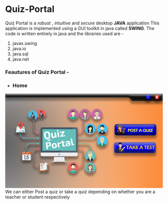 # Quiz-Portal 
 Quiz Portal is a *robust* , *intuitive* and *secure* desktop **JAVA** application 
 This application is implemented using a GUI toolkit in java called **SWING**.
 The code is written entirely in java and the libraries used are -
 1. javax.swing
 2. java.io
 3. java.sql
 4. java.net
 
 ### Feautures of Quiz Portal -
 
 * ### Home
![alt text](https://raw.githubusercontent.com/Man-vendra/Quiz-Portal/master/HOME.jpg)
We can either Post a quiz or take a quiz depending on whether you are a  teacher or student respectively
